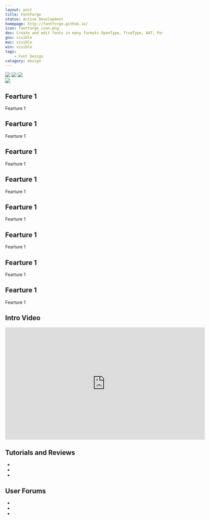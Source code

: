 ```yaml
---
layout: post
title: FontForge
status: Active Development
homepage: http://fontforge.github.io/
icon: fontforge_icon.png
des: Create and edit fonts in many formats OpenType, TrueType, AAT, PostScript, Multiple Master, CID-Keyed, SVG and various bitmap formats
gnu: visible
mac: visible
win: visible
tags:
    - Font Design 
catagory: design
---
```



<!--Add Images Here-->
<div class="grid grid-pad">
<div class="col-1-1">
<div class="slider">
<img src="{{ site.baseurl }}/images/fontforge/image1.png" />
<img src="{{ site.baseurl }}/images/fontforge/image4.png" />
<img src="{{ site.baseurl }}/images/fontforge/image2.png" />
<div><img src="{{ site.baseurl }}/images/fontforge/image3.png" /><span class="caption"></span></div>
</div>
</div>
</div>


<!--Top Features-->
<div class="grid grid-pad">
    <div class="col-1-4 mobile-col-1-1">
    <!--Add Feature Here-->
    <h2 class="feature">Fearture 1</h2>
    <p class="feature_desc">Fearture 1</p>
    </div>
    <div class="col-1-4 mobile-col-1-1">
    <!--Add Feature Here-->
    <h2 class="feature">Fearture 1</h2>
    <p class="feature_desc">Fearture 1</p>
    </div>
    <div class="col-1-4 mobile-col-1-1">
    <!--Add Feature Here-->
    <h2 class="feature">Fearture 1</h2>
    <p class="feature_desc">Fearture 1</p>
    </div>
    <div class="col-1-4 mobile-col-1-1">
    <!--Add Feature Here-->
    <h2 class="feature">Fearture 1</h2>
    <p class="feature_desc">Fearture 1</p>
    </div>
    <div class="col-1-4 mobile-col-1-1">
    <!--Add Feature Here-->
    <h2 class="feature">Fearture 1</h2>
    <p class="feature_desc">Fearture 1</p>
    </div>
    <div class="col-1-4 mobile-col-1-1">
    <!--Add Feature Here-->
    <h2 class="feature">Fearture 1</h2>
    <p class="feature_desc">Fearture 1</p>
    </div>
    <div class="col-1-4 mobile-col-1-1">
    <!--Add Feature Here-->
    <h2 class="feature">Fearture 1</h2>
    <p class="feature_desc">Fearture 1</p>
    </div>
    <div class="col-1-4 mobile-col-1-1">
    <!--Add Feature Here-->
    <h2 class="feature">Fearture 1</h2>
    <p class="feature_desc">Fearture 1</p>
    </div>
</div>


<!--Getting Started-->
<div class="grid grid-pad">
    <div class="col-1-3 mobile-col-1-1">
    <h2>Intro Video</h2>
        <div class="video-container">
            <!--Add Intro Video Here-->
            <iframe width="640" height="360" src="https://www.youtube.com/embed/_EhwHL1aloI?controls=0&amp;showinfo=0" frameborder="0" allowfullscreen></iframe>
        </div>
    </div>
    <div class="col-1-3 mobile-col-1-1">
    <h2>Tutorials and Reviews</h2>
            <!--Add Tutorial Links here-->
        <ul>
        <li></li>
        <li></li>
        <li></li>
        </ul>
    </div>
    <div class="col-1-3 mobile-col-1-1">
    <h2>User Forums</h2>
        <!--Add User Forums Here-->
        <ul>
        <li></li>
        <li></li>
        <li></li>
        </ul>
    </div>
</div>